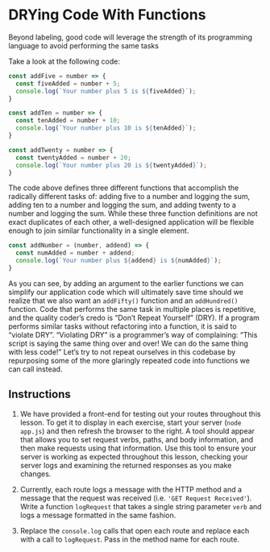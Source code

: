 # DRYing Code With Functions

Beyond labeling, good code will leverage the strength of its programming language to avoid performing the same tasks

Take a look at the following code:

```javascript
const addFive = number => {
  const fiveAdded = number + 5;
  console.log(`Your number plus 5 is ${fiveAdded}`);
}

const addTen = number => {
  const tenAdded = number + 10;
  console.log(`Your number plus 10 is ${tenAdded}`);
}

const addTwenty = number => {
  const twentyAdded = number + 20;
  console.log(`Your number plus 20 is ${twentyAdded}`);
}
```

The code above defines three different functions that accomplish the radically different tasks of: adding five to a number and logging the sum, adding ten to a number and logging the sum, and adding twenty to a number and logging the sum. While these three function definitions are not exact duplicates of each other, a well-designed application will be flexible enough to join similar functionality in a single element.

```javascript
const addNumber = (number, addend) => {
  const numAdded = number + addend;
  console.log(`Your number plus ${addend} is ${numAdded}`);
}
```
As you can see, by adding an argument to the earlier functions we can simplify our application code which will ultimately save time should we realize that we also want an ``addFifty()`` function and an ``addHundred()`` function. Code that performs the same task in multiple places is repetitive, and the quality coder’s credo is “Don’t Repeat Yourself” (DRY). If a program performs similar tasks without refactoring into a function, it is said to “violate DRY”. “Violating DRY” is a programmer’s way of complaining: “This script is saying the same thing over and over! We can do the same thing with less code!” Let’s try to not repeat ourselves in this codebase by repurposing some of the more glaringly repeated code into functions we can call instead.

## Instructions

1. We have provided a front-end for testing out your routes throughout this lesson. To get it to display in each exercise, start your server (``node app.js``) and then refresh the browser to the right. A tool should appear that allows you to set request verbs, paths, and body information, and then make requests using that information. Use this tool to ensure your server is working as expected throughout this lesson, checking your server logs and examining the returned responses as you make changes.

2. Currently, each route logs a message with the HTTP method and a message that the request was received (i.e. ``'GET Request Received'``). Write a function ``logRequest`` that takes a single string parameter ``verb`` and logs a message formatted in the same fashion.

3. Replace the ``console.log`` calls that open each route and replace each with a call to ``logRequest``. Pass in the method name for each route.
